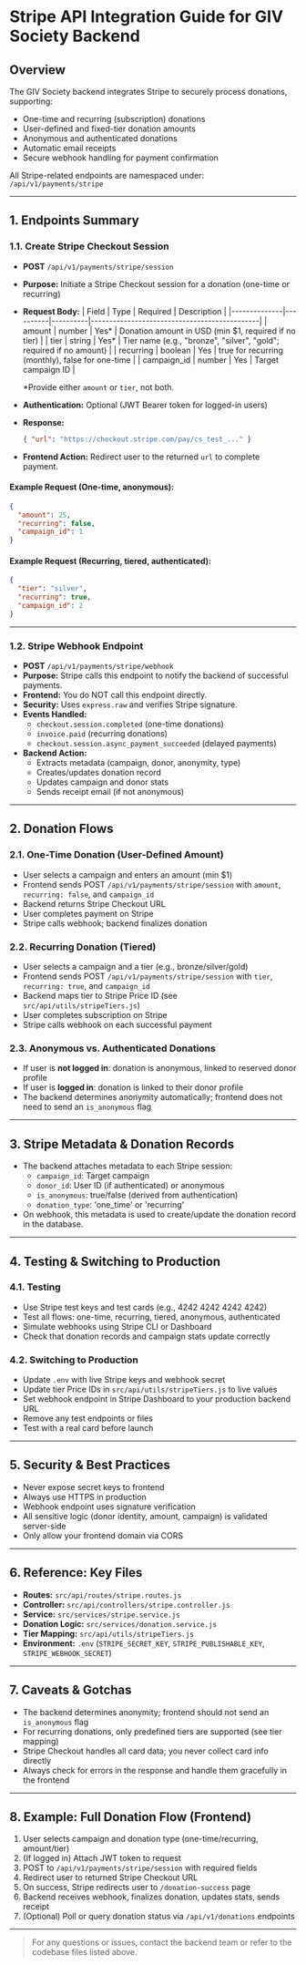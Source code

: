 # Stripe API Integration Guide for GIV Society Backend

## Overview

The GIV Society backend integrates Stripe to securely process donations, supporting:
- One-time and recurring (subscription) donations
- User-defined and fixed-tier donation amounts
- Anonymous and authenticated donations
- Automatic email receipts
- Secure webhook handling for payment confirmation

All Stripe-related endpoints are namespaced under:
`/api/v1/payments/stripe`

---

## 1. Endpoints Summary

### 1.1. Create Stripe Checkout Session
- **POST** `/api/v1/payments/stripe/session`
- **Purpose:** Initiate a Stripe Checkout session for a donation (one-time or recurring)
- **Request Body:**
  | Field        | Type     | Required | Description                                  |
  |--------------|----------|----------|----------------------------------------------|
  | amount       | number   | Yes*     | Donation amount in USD (min $1, required if no tier) |
  | tier         | string   | Yes*     | Tier name (e.g., "bronze", "silver", "gold"; required if no amount) |
  | recurring    | boolean  | Yes      | true for recurring (monthly), false for one-time |
  | campaign_id  | number   | Yes      | Target campaign ID                           |

  *Provide either `amount` or `tier`, not both.

- **Authentication:** Optional (JWT Bearer token for logged-in users)
- **Response:**
  ```json
  { "url": "https://checkout.stripe.com/pay/cs_test_..." }
  ```
- **Frontend Action:** Redirect user to the returned `url` to complete payment.

#### Example Request (One-time, anonymous):
```json
{
  "amount": 25,
  "recurring": false,
  "campaign_id": 1
}
```

#### Example Request (Recurring, tiered, authenticated):
```json
{
  "tier": "silver",
  "recurring": true,
  "campaign_id": 2
}
```

---

### 1.2. Stripe Webhook Endpoint
- **POST** `/api/v1/payments/stripe/webhook`
- **Purpose:** Stripe calls this endpoint to notify the backend of successful payments.
- **Frontend:** You do NOT call this endpoint directly.
- **Security:** Uses `express.raw` and verifies Stripe signature.
- **Events Handled:**
  - `checkout.session.completed` (one-time donations)
  - `invoice.paid` (recurring donations)
  - `checkout.session.async_payment_succeeded` (delayed payments)
- **Backend Action:**
  - Extracts metadata (campaign, donor, anonymity, type)
  - Creates/updates donation record
  - Updates campaign and donor stats
  - Sends receipt email (if not anonymous)

---

## 2. Donation Flows

### 2.1. One-Time Donation (User-Defined Amount)
- User selects a campaign and enters an amount (min $1)
- Frontend sends POST `/api/v1/payments/stripe/session` with `amount`, `recurring: false`, and `campaign_id`
- Backend returns Stripe Checkout URL
- User completes payment on Stripe
- Stripe calls webhook; backend finalizes donation

### 2.2. Recurring Donation (Tiered)
- User selects a campaign and a tier (e.g., bronze/silver/gold)
- Frontend sends POST `/api/v1/payments/stripe/session` with `tier`, `recurring: true`, and `campaign_id`
- Backend maps tier to Stripe Price ID (see `src/api/utils/stripeTiers.js`)
- User completes subscription on Stripe
- Stripe calls webhook on each successful payment

### 2.3. Anonymous vs. Authenticated Donations
- If user is **not logged in**: donation is anonymous, linked to reserved donor profile
- If user is **logged in**: donation is linked to their donor profile
- The backend determines anonymity automatically; frontend does not need to send an `is_anonymous` flag

---

## 3. Stripe Metadata & Donation Records
- The backend attaches metadata to each Stripe session:
  - `campaign_id`: Target campaign
  - `donor_id`: User ID (if authenticated) or anonymous
  - `is_anonymous`: true/false (derived from authentication)
  - `donation_type`: 'one_time' or 'recurring'
- On webhook, this metadata is used to create/update the donation record in the database.

---

## 4. Testing & Switching to Production

### 4.1. Testing
- Use Stripe test keys and test cards (e.g., 4242 4242 4242 4242)
- Test all flows: one-time, recurring, tiered, anonymous, authenticated
- Simulate webhooks using Stripe CLI or Dashboard
- Check that donation records and campaign stats update correctly

### 4.2. Switching to Production
- Update `.env` with live Stripe keys and webhook secret
- Update tier Price IDs in `src/api/utils/stripeTiers.js` to live values
- Set webhook endpoint in Stripe Dashboard to your production backend URL
- Remove any test endpoints or files
- Test with a real card before launch

---

## 5. Security & Best Practices
- Never expose secret keys to frontend
- Always use HTTPS in production
- Webhook endpoint uses signature verification
- All sensitive logic (donor identity, amount, campaign) is validated server-side
- Only allow your frontend domain via CORS

---

## 6. Reference: Key Files
- **Routes:** `src/api/routes/stripe.routes.js`
- **Controller:** `src/api/controllers/stripe.controller.js`
- **Service:** `src/services/stripe.service.js`
- **Donation Logic:** `src/services/donation.service.js`
- **Tier Mapping:** `src/api/utils/stripeTiers.js`
- **Environment:** `.env` (`STRIPE_SECRET_KEY`, `STRIPE_PUBLISHABLE_KEY`, `STRIPE_WEBHOOK_SECRET`)

---

## 7. Caveats & Gotchas
- The backend determines anonymity; frontend should not send an `is_anonymous` flag
- For recurring donations, only predefined tiers are supported (see tier mapping)
- Stripe Checkout handles all card data; you never collect card info directly
- Always check for errors in the response and handle them gracefully in the frontend

---

## 8. Example: Full Donation Flow (Frontend)

1. User selects campaign and donation type (one-time/recurring, amount/tier)
2. (If logged in) Attach JWT token to request
3. POST to `/api/v1/payments/stripe/session` with required fields
4. Redirect user to returned Stripe Checkout URL
5. On success, Stripe redirects user to `/donation-success` page
6. Backend receives webhook, finalizes donation, updates stats, sends receipt
7. (Optional) Poll or query donation status via `/api/v1/donations` endpoints

---

> For any questions or issues, contact the backend team or refer to the codebase files listed above. 